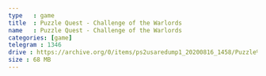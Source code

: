 ```yaml
---
type   : game
title  : Puzzle Quest - Challenge of the Warlords
name   : Puzzle Quest - Challenge of the Warlords
categories: [game]
telegram : 1346
drive : https://archive.org/0/items/ps2usaredump1_20200816_1458/Puzzle%20Quest%20-%20Challenge%20of%20the%20Warlords.7z
size : 68 MB
---
```



